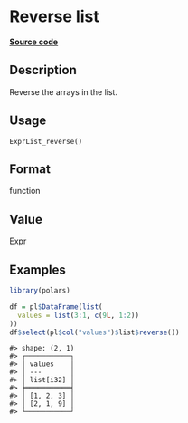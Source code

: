 
# Reverse list

[**Source code**](https://github.com/pola-rs/r-polars/tree/4c60e4ba5981c539b9639261157303d78f545b69/R/expr__list.R#L93)

## Description

Reverse the arrays in the list.

## Usage

<pre><code class='language-R'>ExprList_reverse()
</code></pre>

## Format

function

## Value

Expr

## Examples

``` r
library(polars)

df = pl$DataFrame(list(
  values = list(3:1, c(9L, 1:2))
))
df$select(pl$col("values")$list$reverse())
```

    #> shape: (2, 1)
    #> ┌───────────┐
    #> │ values    │
    #> │ ---       │
    #> │ list[i32] │
    #> ╞═══════════╡
    #> │ [1, 2, 3] │
    #> │ [2, 1, 9] │
    #> └───────────┘
